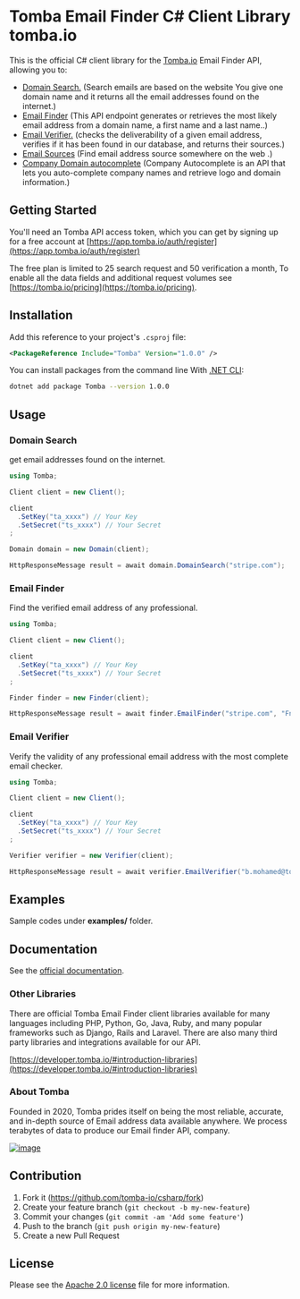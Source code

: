 # Tomba Email Finder C# Client Library tomba.io

This is the official C# client library for the [Tomba.io](https://tomba.io) Email Finder API,
allowing you to:

- [Domain Search.](https://tomba.io/domain-search) (Search emails are based on the website You give one domain name and it returns all the email addresses found on the internet.)
- [Email Finder](https://tomba.io/email-finder) (This API endpoint generates or retrieves the most likely email address from a domain name, a first name and a last name..)
- [Email Verifier.](https://tomba.io/email-verifier) (checks the deliverability of a given email address, verifies if it has been found in our database, and returns their sources.)
- [Email Sources](https://developer.tomba.io/#email-sources) (Find email address source somewhere on the web .)
- [Company Domain autocomplete](https://developer.tomba.io/#autocomplete) (Company Autocomplete is an API that lets you auto-complete company names and retrieve logo and domain information.)

## Getting Started

You'll need an Tomba API access token, which you can get by signing up for a free account at [https://app.tomba.io/auth/register](https://app.tomba.io/auth/register)

The free plan is limited to 25 search request and 50 verification a month,  To enable all the data fields and additional request volumes see [https://tomba.io/pricing](https://tomba.io/pricing).

## Installation

Add this reference to your project's `.csproj` file:

```xml
<PackageReference Include="Tomba" Version="1.0.0" />
```

You can install packages from the command line With [.NET CLI](https://dotnet.microsoft.com/):

```bash
dotnet add package Tomba --version 1.0.0
```

## Usage

### Domain Search

get email addresses found on the internet.

```cs
using Tomba;

Client client = new Client();

client
  .SetKey("ta_xxxx") // Your Key
  .SetSecret("ts_xxxx") // Your Secret
;

Domain domain = new Domain(client);

HttpResponseMessage result = await domain.DomainSearch("stripe.com");
```

### Email Finder

Find the verified email address of any professional.

```cs
using Tomba;

Client client = new Client();

client
  .SetKey("ta_xxxx") // Your Key
  .SetSecret("ts_xxxx") // Your Secret
;

Finder finder = new Finder(client);

HttpResponseMessage result = await finder.EmailFinder("stripe.com", "Fname", "Lname");
```

### Email Verifier

Verify the validity of any professional email address with the most complete email checker.

```cs
using Tomba;

Client client = new Client();

client
  .SetKey("ta_xxxx") // Your Key
  .SetSecret("ts_xxxx") // Your Secret
;

Verifier verifier = new Verifier(client);

HttpResponseMessage result = await verifier.EmailVerifier("b.mohamed@tomba.io");
```

## Examples

Sample codes under **examples/** folder.

## Documentation

See the [official documentation](https://developer.tomba.io/).

### Other Libraries

There are official Tomba Email Finder client libraries available for many languages including PHP, Python, Go, Java, Ruby, and many popular frameworks such as Django, Rails and Laravel. There are also many third party libraries and integrations available for our API.

[https://developer.tomba.io/#introduction-libraries](https://developer.tomba.io/#introduction-libraries)

### About Tomba

Founded in 2020, Tomba prides itself on being the most reliable, accurate, and in-depth source of Email address data available anywhere. We process terabytes of data to produce our Email finder API, company.

[![image](https://avatars.githubusercontent.com/u/67979591?s=200&v=4)](https://tomba.io/)

## Contribution

1. Fork it (<https://github.com/tomba-io/csharp/fork>)
2. Create your feature branch (`git checkout -b my-new-feature`)
3. Commit your changes (`git commit -am 'Add some feature'`)
4. Push to the branch (`git push origin my-new-feature`)
5. Create a new Pull Request

## License

Please see the [Apache 2.0 license](http://www.apache.org/licenses/LICENSE-2.0.html) file for more information.
